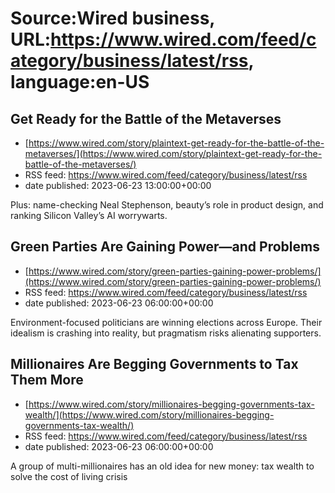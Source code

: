 # Source:Wired business, URL:https://www.wired.com/feed/category/business/latest/rss, language:en-US

## Get Ready for the Battle of the Metaverses
 - [https://www.wired.com/story/plaintext-get-ready-for-the-battle-of-the-metaverses/](https://www.wired.com/story/plaintext-get-ready-for-the-battle-of-the-metaverses/)
 - RSS feed: https://www.wired.com/feed/category/business/latest/rss
 - date published: 2023-06-23 13:00:00+00:00

Plus: name-checking Neal Stephenson, beauty’s role in product design, and ranking Silicon Valley’s AI worrywarts.

## Green Parties Are Gaining Power—and Problems
 - [https://www.wired.com/story/green-parties-gaining-power-problems/](https://www.wired.com/story/green-parties-gaining-power-problems/)
 - RSS feed: https://www.wired.com/feed/category/business/latest/rss
 - date published: 2023-06-23 06:00:00+00:00

Environment-focused politicians are winning elections across Europe. Their idealism is crashing into reality, but pragmatism risks alienating supporters.

## Millionaires Are Begging Governments to Tax Them More
 - [https://www.wired.com/story/millionaires-begging-governments-tax-wealth/](https://www.wired.com/story/millionaires-begging-governments-tax-wealth/)
 - RSS feed: https://www.wired.com/feed/category/business/latest/rss
 - date published: 2023-06-23 06:00:00+00:00

A group of multi-millionaires has an old idea for new money: tax wealth to solve the cost of living crisis

